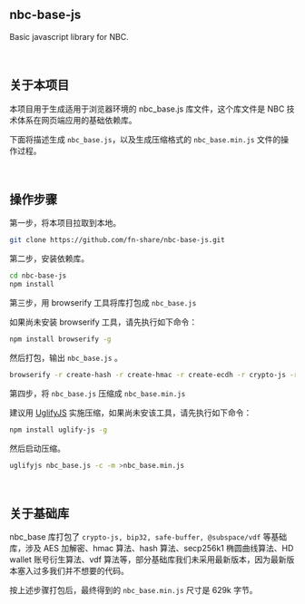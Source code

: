 nbc-base-js
--------------

Basic javascript library for NBC.

&nbsp;

## 关于本项目

本项目用于生成适用于浏览器环境的 nbc_base.js 库文件，这个库文件是 NBC 技术体系在网页端应用的基础依赖库。

下面将描述生成 `nbc_base.js`，以及生成压缩格式的 `nbc_base.min.js` 文件的操作过程。

&nbsp;

## 操作步骤

第一步，将本项目拉取到本地。

``` bash
git clone https://github.com/fn-share/nbc-base-js.git
```

第二步，安装依赖库。

``` bash
cd nbc-base-js
npm install
```

第三步，用 browserify 工具将库打包成 `nbc_base.js`

如果尚未安装 browserify 工具，请先执行如下命令：

``` bash
npm install browserify -g
```

然后打包，输出 `nbc_base.js` 。

``` bash
browserify -r create-hash -r create-hmac -r create-ecdh -r crypto-js -r safe-buffer -r bip32 -r tiny-secp256k1 -r bip66 -r base-x -r @subspace/vdf >nbc_base.js
```

第四步，将 `nbc_base.js` 压缩成 `nbc_base.min.js`

建议用 [UglifyJS](https://github.com/mishoo/UglifyJS) 实施压缩，如果尚未安该工具，请先执行如下命令：

``` bash
npm install uglify-js -g
```

然后启动压缩。

``` bash
uglifyjs nbc_base.js -c -m >nbc_base.min.js
```

&nbsp;

## 关于基础库

nbc_base 库打包了 `crypto-js, bip32, safe-buffer, @subspace/vdf` 等基础库，涉及 AES 加解密、hmac 算法、hash 算法、secp256k1 椭圆曲线算法、HD wallet 账号衍生算法、vdf 算法等，部分基础库我们未采用最新版本，因为最新版本塞入过多我们并不想要的代码。

按上述步骤打包后，最终得到的 `nbc_base.min.js` 尺寸是 629k 字节。

&nbsp;
